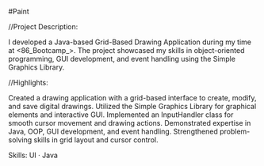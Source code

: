 #Paint

//Project Description:

I developed a Java-based Grid-Based Drawing Application during my time at <86_Bootcamp_>.
The project showcased my skills in object-oriented programming, GUI development, and event handling using the Simple Graphics Library.



//Highlights:

Created a drawing application with a grid-based interface to create, modify, and save digital drawings.
Utilized the Simple Graphics Library for graphical elements and interactive GUI.
Implemented an InputHandler class for smooth cursor movement and drawing actions.
Demonstrated expertise in Java, OOP, GUI development, and event handling.
Strengthened problem-solving skills in grid layout and cursor control.

Skills: UI · Java
